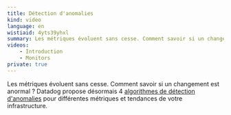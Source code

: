 ```yaml
---
title: Détection d'anomalies
kind: video
language: en
wistiaid: 4yts39yhxl
summary: Les métriques évoluent sans cesse. Comment savoir si un changement est anormal ? Datadog propose désormais 4 algorithmes de détection d'anomalies pour différentes métriques et tendances de votre infrastructure.
videos: 
    - Introduction
    - Monitors
private: true
---
```


Les métriques évoluent sans cesse. Comment savoir si un changement est anormal ? Datadog propose désormais 4 [algorithmes de détection d'anomalies][1] pour différentes métriques et tendances de votre infrastructure.

[1]: /fr/monitors/monitor_types/anomaly
